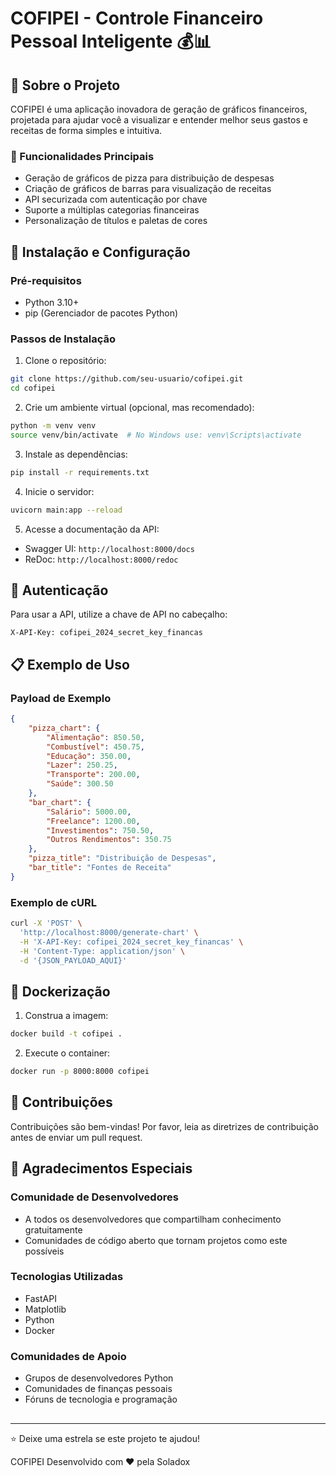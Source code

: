 # COFIPEI - Controle Financeiro Pessoal Inteligente 💰📊

## 🌟 Sobre o Projeto

COFIPEI é uma aplicação inovadora de geração de gráficos financeiros, projetada para ajudar você a visualizar e entender melhor seus gastos e receitas de forma simples e intuitiva.

### 🎯 Funcionalidades Principais

- Geração de gráficos de pizza para distribuição de despesas
- Criação de gráficos de barras para visualização de receitas
- API securizada com autenticação por chave
- Suporte a múltiplas categorias financeiras
- Personalização de títulos e paletas de cores

## 🚀 Instalação e Configuração

### Pré-requisitos

- Python 3.10+
- pip (Gerenciador de pacotes Python)

### Passos de Instalação

1. Clone o repositório:
```bash
git clone https://github.com/seu-usuario/cofipei.git
cd cofipei
```

2. Crie um ambiente virtual (opcional, mas recomendado):
```bash
python -m venv venv
source venv/bin/activate  # No Windows use: venv\Scripts\activate
```

3. Instale as dependências:
```bash
pip install -r requirements.txt
```

4. Inicie o servidor:
```bash
uvicorn main:app --reload
```

5. Acesse a documentação da API:
- Swagger UI: `http://localhost:8000/docs`
- ReDoc: `http://localhost:8000/redoc`

## 🔐 Autenticação

Para usar a API, utilize a chave de API no cabeçalho:
```
X-API-Key: cofipei_2024_secret_key_financas
```

## 📋 Exemplo de Uso

### Payload de Exemplo

```json
{
    "pizza_chart": {
        "Alimentação": 850.50,
        "Combustível": 450.75,
        "Educação": 350.00,
        "Lazer": 250.25,
        "Transporte": 200.00,
        "Saúde": 300.50
    },
    "bar_chart": {
        "Salário": 5000.00,
        "Freelance": 1200.00,
        "Investimentos": 750.50,
        "Outros Rendimentos": 350.75
    },
    "pizza_title": "Distribuição de Despesas",
    "bar_title": "Fontes de Receita"
}
```

### Exemplo de cURL

```bash
curl -X 'POST' \
  'http://localhost:8000/generate-chart' \
  -H 'X-API-Key: cofipei_2024_secret_key_financas' \
  -H 'Content-Type: application/json' \
  -d '{JSON_PAYLOAD_AQUI}'
```

## 🐳 Dockerização

1. Construa a imagem:
```bash
docker build -t cofipei .
```

2. Execute o container:
```bash
docker run -p 8000:8000 cofipei
```

## 🤝 Contribuições

Contribuições são bem-vindas! Por favor, leia as diretrizes de contribuição antes de enviar um pull request.

## 🙏 Agradecimentos Especiais

### Comunidade de Desenvolvedores
- A todos os desenvolvedores que compartilham conhecimento gratuitamente
- Comunidades de código aberto que tornam projetos como este possíveis

### Tecnologias Utilizadas
- FastAPI
- Matplotlib
- Python
- Docker

### Comunidades de Apoio
- Grupos de desenvolvedores Python
- Comunidades de finanças pessoais
- Fóruns de tecnologia e programação

## 

---

⭐ Deixe uma estrela se este projeto te ajudou! 

COFIPEI  Desenvolvido com ❤️ pela Soladox 
